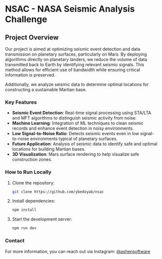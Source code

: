 # NSAC - NASA Seismic Analysis Challenge

## Project Overview  
Our project is aimed at optimizing seismic event detection and data transmission on planetary surfaces, particularly on Mars. By deploying algorithms directly on planetary landers, we reduce the volume of data transmitted back to Earth by identifying relevant seismic signals. This method allows for efficient use of bandwidth while ensuring critical information is preserved. 

Additionally, we analyze seismic data to determine optimal locations for constructing a sustainable Martian base.

### Key Features
- **Seismic Event Detection**: Real-time signal processing using STA/LTA and MFT algorithms to distinguish seismic activity from noise.
- **Machine Learning**: Integration of ML techniques to clean seismic records and enhance event detection in noisy environments.
- **Low Signal-to-Noise Ratio**: Detects seismic events even in low signal-to-noise environments typical of planetary surfaces.
- **Future Application**: Analysis of seismic data to identify safe and optimal locations for building Martian bases.
- **3D Visualization**: Mars surface rendering to help visualize safe construction zones.

### How to Run Locally

1. Clone the repository:
    ```bash
    git clone https://github.com/ybedoyab/nsac
    ```
2. Install dependencies:
    ```bash
    npm install
    ```
3. Start the development server:
    ```bash
    npm run dev
    ```

### Contact  
For more information, you can reach out via Instagram: [@ashensoftware](https://instagram.com/ashensoftware)
